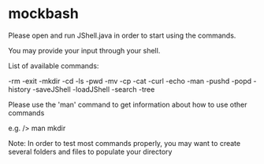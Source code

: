 # mockbash

Please open and run JShell.java in order to start using the commands.

You may provide your input through your shell.

List of available commands:

-rm
-exit
-mkdir
-cd
-ls
-pwd
-mv
-cp
-cat
-curl
-echo
-man
-pushd
-popd
-history
-saveJShell
-loadJShell
-search
-tree

Please use the 'man' command to get information about how to use other commands

e.g. /> man mkdir

Note: In order to test most commands properly, you may want to create several folders and files to populate your directory
